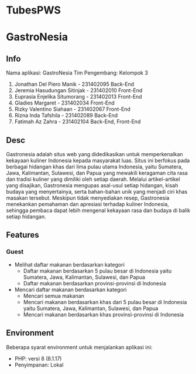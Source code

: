 # TubesPWS
# GastroNesia
## Info
Nama aplikasi: GastroNesia
Tim Pengembang: Kelompok 3
1. Jonathan Del Piero Manik - 231402095
   Back-End
2. Jeremia Hasudungan Sitinjak - 231402010
   Front-End
3. Euprasia Enjelika Situmorang - 231402013
   Front-End
4. Gladies Margaret - 231402034
   Front-End
5. Rizky Valentino Siahaan - 231402067
   Front-End
6. Rizna Inda Tafshila - 231402089
   Back-End
7. Fatimah Az Zahra - 231402104
   Back-End, Front-End
## Desc
Gastronesia adalah situs web yang didedikasikan untuk memperkenalkan kekayaan kuliner Indonesia kepada masyarakat luas. Situs ini berfokus pada berbagai hidangan khas dari lima pulau utama Indonesia, yaitu Sumatera, Jawa, Kalimantan, Sulawesi, dan Papua yang mewakili keragaman cita rasa dan tradisi kuliner yang dimiliki oleh setiap daerah. Melalui artikel-artikel yang disajikan, Gastronesia mengupas asal-usul setiap hidangan, kisah budaya yang menyertainya, serta bahan-bahan unik yang menjadi ciri khas masakan tersebut. Meskipun tidak menyediakan resep, Gastronesia menekankan pemahaman dan apresiasi terhadap kuliner Indonesia, sehingga pembaca dapat lebih mengenal kekayaan rasa dan budaya di balik setiap hidangan.
## Features
###  Guest
- Melihat daftar makanan berdasarkan kategori
    - Daftar makanan berdasarkan 5 pulau besar di Indonesia yaitu Sumatera, Jawa, Kalimantan, Sulawesi, dan Papua
    - Daftar makanan berdasarkan provinsi-provinsi di Indonesia
- Mencari daftar makanan berdasarkan kategori
    - Mencari semua makanan
    - Mencari makanan berdasarkan khas dari 5 pulau besar di Indonesia yaitu Sumatera, Jawa, Kalimantan, Sulawesi, dan Papua
    - Mencari makanan berdasarkan khas provinsi-provinsi di Indonesia
## Environment
Beberapa syarat environment untuk menjalankan aplikasi ini:
- PHP: versi 8 (8.1.17)
- Penyimpanan: Lokal 
